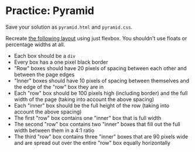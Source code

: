 # Practice: Pyramid
Save your solution as `pyramid.html` and `pyramid.css`.

Recreate [the following layout](/practice/pyramidsample.html) using just flexbox.
You shouldn't use floats or percentage widths at all.

* Each box should be a `div`
* Every box has a one pixel black border
* "Row" boxes should have 20 pixels of spacing between each other and between the page edges
* "Inner" boxes should have 10 pixels of spacing between themselves and the edge of the "row" box they are in
* Each "row" box should be 100 pixels high (including border) and the full width of the page (taking into account the above spacing)
* Each "inner" box should be the full height of the row (taking into account the above spacing)
* The first "row" box contains one "inner" box that is full width
* The second "row" box contains two "inner" boxes that fill out the full width between them in a 4:1 ratio
* The third "row" box contains three "inner" boxes that are 90 pixels wide and are spread out over the entire "row" box equally horizontally
